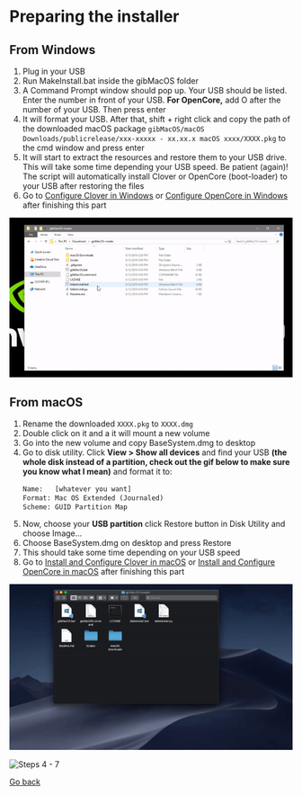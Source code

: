 # Preparing the installer

## From Windows

1. Plug in your USB
2. Run MakeInstall.bat inside the gibMacOS folder
3. A Command Prompt window should pop up. Your USB should be listed. Enter the number in front of your USB. **For OpenCore,** add O after the number of your USB. Then press enter
4. It will format your USB. After that, shift + right click and copy the path of the downloaded macOS package `gibMacOS/macOS Downloads/publicrelease/xxx-xxxxx - xx.xx.x macOS xxxx/XXXX.pkg` to the cmd window and press enter
5. It will start to extract the resources and restore them to your USB drive. This will take some time depending your USB speed. Be patient \(again\)! The script will automatically install Clover or OpenCore \(boot-loader\) to your USB after restoring the files
6. Go to [Configure Clover in Windows](../../clover-installation/config/) or [Configure OpenCore in Windows](../../opencore-installation/config/) after finishing this part

![](../../_images/ezgif-4-8fa1279bb84c.gif)

## From macOS

1. Rename the downloaded `XXXX.pkg` to `XXXX.dmg`
2. Double click on it and a it will mount a new volume
3. Go into the new volume and copy BaseSystem.dmg to desktop
4. Go to disk utility. Click **View &gt; Show all devices** and find your USB **\(the whole disk instead of a partition, check out the gif below to make sure you know what I mean\)** and format it to: 
    ```
    Name:   [whatever you want]
    Format: Mac OS Extended (Journaled)
    Scheme: GUID Partition Map
    ```
5. Now, choose your **USB partition** click Restore button in Disk Utility and choose Image...
6. Choose BaseSystem.dmg on desktop and press Restore
7. This should take some time depending on your USB speed
8. Go to [Install and Configure Clover in macOS](../../clover-installation/config/) or [Install and Configure OpenCore in macOS](../../opencore-installation/config/) after finishing this part

![Steps 1 - 3](../../_images/ezgif-4-c4f2b894d040.gif)

![Steps 4 - 7](../../_images/restoring-to-usb.gif)

<a href="#" onclick="window.history.back()">Go back</a>